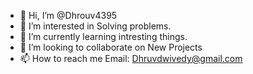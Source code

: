 - 👋 Hi, I’m @Dhrouv4395
- 👀 I’m interested in Solving problems.
- 🌱 I’m currently learning intresting things.
- 💞️ I’m looking to collaborate on New Projects
- 📫 How to reach me Email: Dhruvdwivedy@gmail.com

<!---
Dhrouv4395/Dhrouv4395 is a ✨ special ✨ repository because its `README.md` (this file) appears on your GitHub profile.
You can click the Preview link to take a look at your changes.
--->
